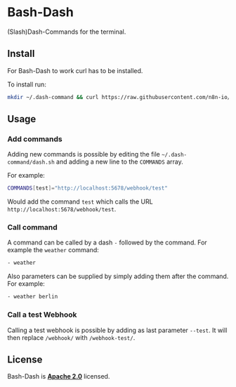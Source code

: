 # Bash-Dash

(Slash)Dash-Commands for the terminal.

## Install

For Bash-Dash to work curl has to be installed.

To install run:

```bash
mkdir ~/.dash-command && curl https://raw.githubusercontent.com/n8n-io/bash-dash-command/main/dash.sh -o ~/.dash-command/dash.sh && echo "alias -- -=~/.dash-command/dash.sh" >> ~/.bashrc
```

## Usage
### Add commands

Adding new commands is possible by editing the file `~/.dash-command/dash.sh` and adding a new line to the `COMMANDS` array.

For example:
```bash
COMMANDS[test]="http://localhost:5678/webhook/test"
```

Would add the command `test` which calls the URL `http://localhost:5678/webhook/test`.


### Call command

A command can be called by a dash `-` followed by the command. For example the `weather` command:
```bash
- weather
```

Also parameters can be supplied by simply adding them after the command. For example:
```bash
- weather berlin
```

### Call a test Webhook

Calling a test webhook is possible by adding as last parameter `--test`. It will then replace `/webhook/` with `/webhook-test/`.


## License

Bash-Dash is [**Apache 2.0**](https://github.com/n8n-io/bash-dash-command/blob/main/LICENSE) licensed.